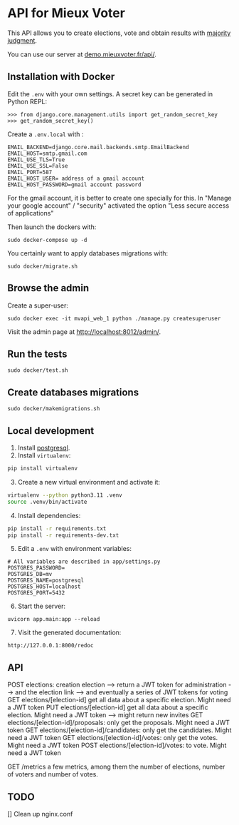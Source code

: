 # API for Mieux Voter

This API allows you to create elections, vote and obtain results with [majority judgment](https://en.wikipedia.org/wiki/Majority_judgment).

You can use our server at [demo.mieuxvoter.fr/api/](demo.mieuxvoter.fr/api/).


## Installation with Docker

Edit the `.env` with your own settings. A secret key can be generated in Python REPL:

```
>>> from django.core.management.utils import get_random_secret_key
>>> get_random_secret_key()
```
Create a `.env.local` with :

```
EMAIL_BACKEND=django.core.mail.backends.smtp.EmailBackend
EMAIL_HOST=smtp.gmail.com
EMAIL_USE_TLS=True
EMAIL_USE_SSL=False
EMAIL_PORT=587
EMAIL_HOST_USER= address of a gmail account
EMAIL_HOST_PASSWORD=gmail account password
```

For the gmail account, it is better to create one specially for this.
In "Manage your google account" / "security" activated the option "Less secure access of applications"


Then launch the dockers with:

`sudo docker-compose up -d`

You certainly want to apply databases migrations with:

`sudo docker/migrate.sh`

## Browse the admin

Create a super-user:

```
sudo docker exec -it mvapi_web_1 python ./manage.py createsuperuser
```

Visit the admin page at [http://localhost:8012/admin/](http://localhost:8012/admin/).

## Run the tests

`sudo docker/test.sh`

## Create databases migrations

`sudo docker/makemigrations.sh`



## Local development

1. Install [postgresql](https://www.postgresql.org/download/).
2. Install `virtualenv`:

```bash
pip install virtualenv
```

3. Create a new virtual environment and activate it:


```bash
virtualenv --python python3.11 .venv
source .venv/bin/activate
```

4. Install dependencies:

```bash
pip install -r requirements.txt
pip install -r requirements-dev.txt
```

5. Edit a `.env` with environment variables: 

```
# All variables are described in app/settings.py
POSTGRES_PASSWORD=
POSTGRES_DB=mv
POSTGRES_NAME=postgresql
POSTGRES_HOST=localhost
POSTGRES_PORT=5432
```

6. Start the server:

```
uvicorn app.main:app --reload
```

7. Visit the generated documentation:

```
http://127.0.0.1:8000/redoc
```



## API

POST elections: creation election
  --> return a JWT token for administration
  --> and the election link
  --> and eventually a series of JWT tokens for voting
GET elections/[election-id] get all data about a specific election. Might need a JWT token
PUT elections/[election-id] get all data about a specific election. Might need a JWT token
    --> might return new invites
GET elections/[election-id]/proposals: only get the proposals. Might need a JWT token
GET elections/[election-id]/candidates: only get the candidates. Might need a JWT token
GET elections/[election-id]/votes: only get the votes. Might need a JWT token
POST elections/[election-id]/votes: to vote. Might need a JWT token


GET /metrics a few metrics, among them the number of elections, number of voters and number of votes.

## TODO

[] Clean up nginx.conf
